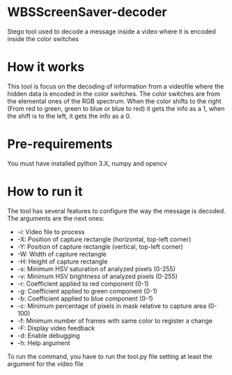 # WBSScreenSaver-decoder
Stego tool used to decode a message inside a video where it is encoded inside the color switches

# How it works

This tool is focus on the decoding of information from a videofile where the hidden data is encoded in the color switches. The color switches are from the elemental ones of the RGB spectrum. When the color shifts to the right (From red to green, green to blue or blue to red) it gets the info as a 1, when the shift is to  the left, it gets the info as a 0.

# Pre-requirements

You must have installed python 3.X, numpy and opencv

# How to run it

The tool has several features to configure the way the message is decoded. The arguments are the next ones:
+ -i: Video file to process
+ -X: Position of capture rectangle (horizontal, top-left corner)
+ -Y: Position of capture rectangle (vertical, top-left corner)
+ -W: Width of capture rectangle
+ -H: Height of capture rectangle
+ -s: Minimum HSV saturation of analyzed pixels (0-255)
+ -v: Minimum HSV brightness of analyzed pixels (0-255)
+ -r: Coefficient applied to red component (0-1)
+ -g: Coefficient applied to green component (0-1)
+ -b: Coefficient applied to blue component (0-1)
+ -c: Minimum percentage of pixels in mask relative to capture area (0-100)
+ -f: Minimum number of frames with same color to register a change
+ -F: Display video feedback
+ -d: Enable debugging
+ -h: Help argument

To run the command, you have to run the tool.py file setting at least the argument for the video file
